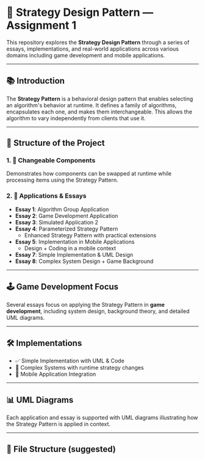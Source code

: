 # 🧠 Strategy Design Pattern — Assignment 1

This repository explores the **Strategy Design Pattern** through a series of essays, implementations, and real-world applications across various domains including game development and mobile applications.

---

## 📚 Introduction

The **Strategy Pattern** is a behavioral design pattern that enables selecting an algorithm's behavior at runtime. It defines a family of algorithms, encapsulates each one, and makes them interchangeable. This allows the algorithm to vary independently from clients that use it.

---

## 🧩 Structure of the Project

### 1. 🔄 Changeable Components
Demonstrates how components can be swapped at runtime while processing items using the Strategy Pattern.

### 2. 📘 Applications & Essays

- **Essay 1**: Algorithm Group Application  
- **Essay 2**: Game Development Application  
- **Essay 3**: Simulated Application 2  
- **Essay 4**: Parameterized Strategy Pattern  
  - Enhanced Strategy Pattern with practical extensions
- **Essay 5**: Implementation in Mobile Applications  
  - Design + Coding in a mobile context
- **Essay 7**: Simple Implementation & UML Design  
- **Essay 8**: Complex System Design + Game Background  

---

## 🕹️ Game Development Focus

Several essays focus on applying the Strategy Pattern in **game development**, including system design, background theory, and detailed UML diagrams.

---

## 🛠️ Implementations

- ✅ Simple Implementation with UML & Code
- 🚀 Complex Systems with runtime strategy changes
- 📱 Mobile Application Integration

---

## 📊 UML Diagrams

Each application and essay is supported with UML diagrams illustrating how the Strategy Pattern is applied in context.

---

## 📁 File Structure (suggested)

